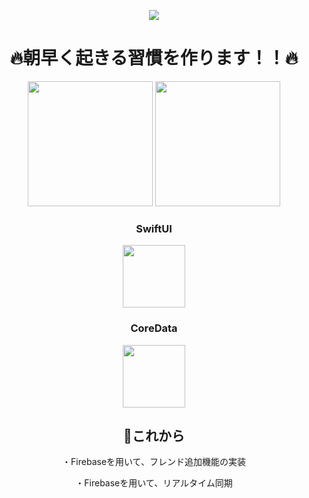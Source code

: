 <p align="center">
  <img src="https://user-images.githubusercontent.com/52638834/88454406-63a8f200-ceaa-11ea-857d-804d52791348.jpeg"/>
</p>


<h1 align="center">🔥朝早く起きる習慣を作ります！！🔥</h1>
<p align="center">
  <img src="https://user-images.githubusercontent.com/52638834/88452527-71567b80-ce9a-11ea-8731-064f0f712fff.png" width="200px;" />
  <img src="https://user-images.githubusercontent.com/52638834/88452538-8f23e080-ce9a-11ea-8d76-24934e2fe49f.png" width="200px;" />
</p>




<h3 align="center">SwiftUI</h3>
<p align="center">
 <a href="https://developer.apple.com/documentation/swiftui">
  <img src="https://user-images.githubusercontent.com/52638834/88453112-402c7a00-ce9f-11ea-86a4-185f9727d278.png" width="100px;"/>
 </a>
</p>
 
 
<h3 align="center">CoreData</h3>
<p align="center">
  <a href="https://developer.apple.com/documentation/coredata">
    <img src="https://user-images.githubusercontent.com/52638834/88453296-9ea62800-cea0-11ea-9cfd-2cd22e2e4d3a.png" width="100px;"/>
  </a>
</p>



<h2 align="center">👀これから</h2>
<p align="center">・Firebaseを用いて、フレンド追加機能の実装</p>
<p align="center">・Firebaseを用いて、リアルタイム同期</p>


